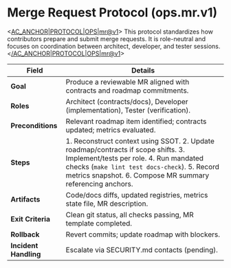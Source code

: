 # Merge Request Protocol (ops.mr.v1)

<<AC_ANCHOR|PROTOCOL|OPS|mr@v1>>
This protocol standardizes how contributors prepare and submit merge requests.
It is role-neutral and focuses on coordination between architect, developer,
and tester sessions.
<</AC_ANCHOR|PROTOCOL|OPS|mr@v1>>

| Field | Details |
| --- | --- |
| **Goal** | Produce a reviewable MR aligned with contracts and roadmap commitments. |
| **Roles** | Architect (contracts/docs), Developer (implementation), Tester (verification). |
| **Preconditions** | Relevant roadmap item identified; contracts updated; metrics evaluated. |
| **Steps** | 1. Reconstruct context using SSOT. 2. Update roadmap/contracts if scope shifts. 3. Implement/tests per role. 4. Run mandated checks (`make lint test docs-check`). 5. Record metrics snapshot. 6. Compose MR summary referencing anchors. |
| **Artifacts** | Code/docs diffs, updated registries, metrics state file, MR description. |
| **Exit Criteria** | Clean git status, all checks passing, MR template completed. |
| **Rollback** | Revert commits; update roadmap with blockers. |
| **Incident Handling** | Escalate via SECURITY.md contacts (pending). |
